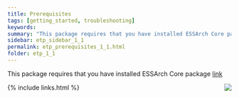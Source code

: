 ```yaml
---
title: Prerequisites
tags: [getting_started, troubleshooting]
keywords:
summary: "This package requires that you have installed ESSArch Core package"
sidebar: etp_sidebar_1_1
permalink: etp_prerequisites_1_1.html
folder: etp_1_1
---
```


This package requires that you have installed ESSArch Core package [link](ec_prerequisites_1_1.html)

[<img align="right" src="images/n.png">](etp_prepare_environment_1_1.html)
{% include links.html %}
